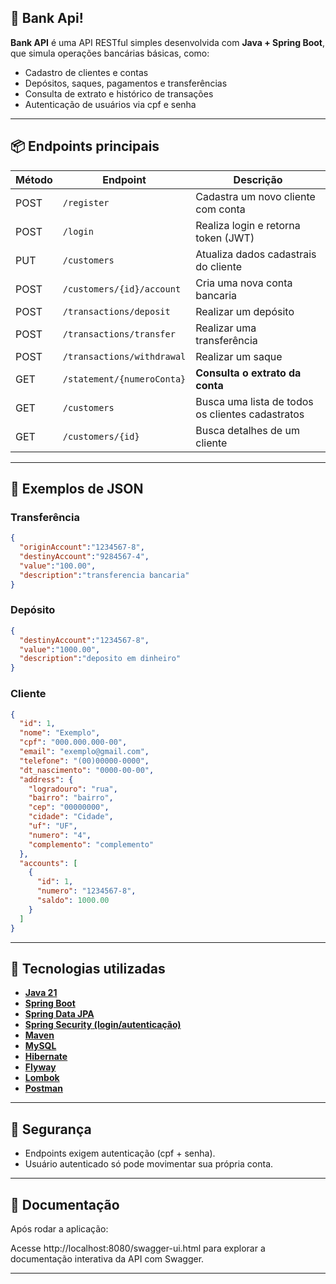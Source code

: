 ## 🏦 Bank Api!

**Bank API** é uma API RESTful simples desenvolvida com **Java + Spring Boot**, que simula operações bancárias básicas, como:

- Cadastro de clientes e contas
- Depósitos, saques, pagamentos e transferências
- Consulta de extrato e histórico de transações
- Autenticação de usuários via cpf e senha

--- 
## 📦 Endpoints principais

| Método | Endpoint                                   | Descrição                                        |
|--------|--------------------------------------------|--------------------------------------------------|
| POST   | `/register`                                | Cadastra um novo cliente com conta               |
| POST   | `/login`                                   | Realiza login e retorna token (JWT)              |
| PUT    | `/customers`                               | Atualiza dados cadastrais do cliente             |
| POST   | `/customers/{id}/account`                  | Cria uma nova conta bancaria                     |
| POST   | `/transactions/deposit`                    | Realizar um depósito                             |
| POST   | `/transactions/transfer`                   | Realizar uma transferência                       |
| POST   | `/transactions/withdrawal`                 | Realizar um saque                                |
| GET    | `/statement/{numeroConta}`                 | **Consulta o extrato da conta**                  |
| GET    | `/customers`                               | Busca uma lista de todos os clientes cadastratos |
| GET    | `/customers/{id}`                          | Busca detalhes de um cliente                     | 
---

## 📄 Exemplos de JSON
### Transferência
```json
{
  "originAccount":"1234567-8",
  "destinyAccount":"9284567-4",
  "value":"100.00",
  "description":"transferencia bancaria"
}
```

### Depósito
```json
{
  "destinyAccount":"1234567-8",
  "value":"1000.00",
  "description":"deposito em dinheiro"
}
```

### Cliente
```json
{
  "id": 1,
  "nome": "Exemplo",
  "cpf": "000.000.000-00",
  "email": "exemplo@gmail.com",
  "telefone": "(00)00000-0000",
  "dt_nascimento": "0000-00-00",
  "address": {
    "logradouro": "rua",
    "bairro": "bairro",
    "cep": "00000000",
    "cidade": "Cidade",
    "uf": "UF",
    "numero": "4",
    "complemento": "complemento"
  },
  "accounts": [
    {
      "id": 1,
      "numero": "1234567-8",
      "saldo": 1000.00
    }
  ]
}
```
---
## 🚀 Tecnologias utilizadas

- **[Java 21](https://www.oracle.com/java)**
- **[Spring Boot](https://spring.io/projects/spring-boot)**
- **[Spring Data JPA](https://spring.io/projects/spring-boot)**
- **[Spring Security (login/autenticação)](https://spring.io/projects/spring-boot)**
- **[Maven](https://maven.apache.org)**
- **[MySQL](https://www.mysql.com)**
- **[Hibernate](https://hibernate.org)**
- **[Flyway](https://flywaydb.org)**
- **[Lombok](https://projectlombok.org)**
- **[Postman]()**
<!-- - **[Swagger (documentação)]()** -->

---
## 🔐 Segurança
- Endpoints exigem autenticação (cpf + senha).
- Usuário autenticado só pode movimentar sua própria conta.

---

## 📄 Documentação

Após rodar a aplicação:

Acesse http://localhost:8080/swagger-ui.html para explorar a documentação interativa da API com Swagger.

--- 


